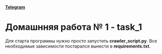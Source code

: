 **[Telegram](https://t.me/diko_preryvayus)**

# Домашнняя работа № 1 - task_1

Для старта программы нужно просто запустить **crawler_script.py**. Все необходимые зависимости постарался вынести
в **requirements.txt**.